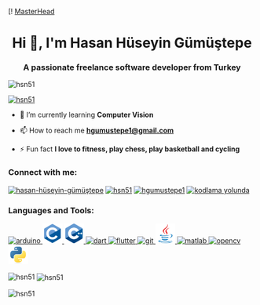 [! [MasterHead](https://github.com/abhisheknaiidu/abhisheknaiidu/blob/master/code.gif?raw=true)

<h1 align="center">Hi 👋, I'm Hasan Hüseyin Gümüştepe</h1>
<h3 align="center">A passionate freelance software developer from Turkey</h3>

<p align="left"> <img src="https://komarev.com/ghpvc/?username=hsn51&label=Profile%20views&color=0e75b6&style=flat" alt="hsn51" /> </p>

<p align="left"> <a href="https://github.com/ryo-ma/github-profile-trophy"><img src="https://github-profile-trophy.vercel.app/?username=hsn51" alt="hsn51" /></a> </p>

- 🌱 I’m currently learning **Computer Vision**

- 📫 How to reach me **hgumustepe1@gmail.com**

- ⚡ Fun fact **I love to fitness, play chess, play basketball and cycling**

<h3 align="left">Connect with me:</h3>
<p align="left">
<a href="https://linkedin.com/in/hasan-hüseyin-gümüştepe" target="blank"><img align="center" src="https://raw.githubusercontent.com/rahuldkjain/github-profile-readme-generator/master/src/images/icons/Social/linked-in-alt.svg" alt="hasan-hüseyin-gümüştepe" height="30" width="40" /></a>
<a href="https://stackoverflow.com/users/hsn51" target="blank"><img align="center" src="https://raw.githubusercontent.com/rahuldkjain/github-profile-readme-generator/master/src/images/icons/Social/stack-overflow.svg" alt="hsn51" height="30" width="40" /></a>
<a href="https://medium.com/hgumustepe1" target="blank"><img align="center" src="https://raw.githubusercontent.com/rahuldkjain/github-profile-readme-generator/master/src/images/icons/Social/medium.svg" alt="hgumustepe1" height="30" width="40" /></a>
<a href="https://www.youtube.com/c/kodlama yolunda" target="blank"><img align="center" src="https://raw.githubusercontent.com/rahuldkjain/github-profile-readme-generator/master/src/images/icons/Social/youtube.svg" alt="kodlama yolunda" height="30" width="40" /></a>
</p>

<h3 align="left">Languages and Tools:</h3>
<p align="left"> <a href="https://www.arduino.cc/" target="_blank" rel="noreferrer"> <img src="https://cdn.worldvectorlogo.com/logos/arduino-1.svg" alt="arduino" width="40" height="40"/> </a> <a href="https://www.cprogramming.com/" target="_blank" rel="noreferrer"> <img src="https://raw.githubusercontent.com/devicons/devicon/master/icons/c/c-original.svg" alt="c" width="40" height="40"/> </a> <a href="https://www.w3schools.com/cpp/" target="_blank" rel="noreferrer"> <img src="https://raw.githubusercontent.com/devicons/devicon/master/icons/cplusplus/cplusplus-original.svg" alt="cplusplus" width="40" height="40"/> </a> <a href="https://dart.dev" target="_blank" rel="noreferrer"> <img src="https://www.vectorlogo.zone/logos/dartlang/dartlang-icon.svg" alt="dart" width="40" height="40"/> </a> <a href="https://flutter.dev" target="_blank" rel="noreferrer"> <img src="https://www.vectorlogo.zone/logos/flutterio/flutterio-icon.svg" alt="flutter" width="40" height="40"/> </a> <a href="https://git-scm.com/" target="_blank" rel="noreferrer"> <img src="https://www.vectorlogo.zone/logos/git-scm/git-scm-icon.svg" alt="git" width="40" height="40"/> </a> <a href="https://www.java.com" target="_blank" rel="noreferrer"> <img src="https://raw.githubusercontent.com/devicons/devicon/master/icons/java/java-original.svg" alt="java" width="40" height="40"/> </a> <a href="https://www.mathworks.com/" target="_blank" rel="noreferrer"> <img src="https://upload.wikimedia.org/wikipedia/commons/2/21/Matlab_Logo.png" alt="matlab" width="40" height="40"/> </a> <a href="https://opencv.org/" target="_blank" rel="noreferrer"> <img src="https://www.vectorlogo.zone/logos/opencv/opencv-icon.svg" alt="opencv" width="40" height="40"/> </a> <a href="https://www.python.org" target="_blank" rel="noreferrer"> <img src="https://raw.githubusercontent.com/devicons/devicon/master/icons/python/python-original.svg" alt="python" width="40" height="40"/> </a> </p>

<p><img align="left" src="https://github-readme-stats.vercel.app/api/top-langs?username=hsn51&show_icons=true&locale=en&layout=compact" alt="hsn51" /></p>

<p>&nbsp;<img align="center" src="https://github-readme-stats.vercel.app/api?username=hsn51&show_icons=true&locale=en" alt="hsn51" /></p>

<p><img align="center" src="https://github-readme-streak-stats.herokuapp.com/?user=hsn51&" alt="hsn51" /></p>
